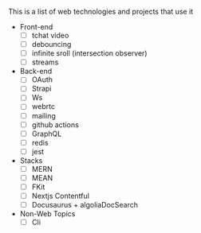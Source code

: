 This is a list of web technologies and projects that use it

- Front-end
  - [ ] tchat video
  - [ ] debouncing
  - [ ] infinite sroll (intersection observer)
  - [ ] streams
- Back-end
  - [ ] OAuth
  - [ ] Strapi
  - [ ] Ws
  - [ ] webrtc
  - [ ] mailing
  - [ ] github actions
  - [ ] GraphQL
  - [ ] redis
  - [ ] jest
- Stacks
  - [ ] MERN
  - [ ] MEAN
  - [ ] FKit
  - [ ] Nextjs Contentful
  - [ ] Docusaurus + algoliaDocSearch
- Non-Web Topics
  - [ ] Cli